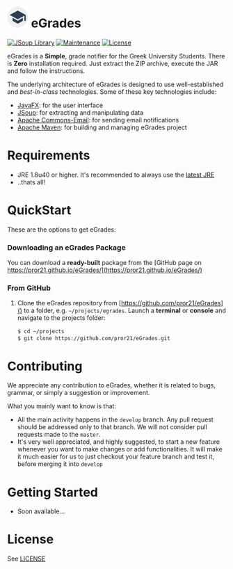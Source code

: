# ![](src/main/resources/images/icons/Icon_48x48.png) eGrades
[![JSoup Library](https://img.shields.io/badge/jsoup-v1.9.2-green.svg)](https://jsoup.org/)  [![Maintenance](https://img.shields.io/maintenance/yes/2016.svg?maxAge=2592000)]() [![License](https://img.shields.io/badge/license-GPLv3-blue.svg)]()

eGrades is a **Simple**, grade notifier for the Greek University Students.  There is **Zero** installation required.  Just extract the ZIP archive, execute the JAR and follow the instructions.

The underlying architecture of eGrades is designed to use well-established and _best-in-class_ technologies. Some of these key technologies include:

* [JavaFX](http://docs.oracle.com/javafx/2/overview/jfxpub-overview.htm): for the user interface
* [JSoup](https://jsoup.org/): for extracting and manipulating data
* [Apache Commons-Email](https://commons.apache.org/proper/commons-email/): for sending email notifications
* [Apache Maven](https://maven.apache.org/): for building and managing eGrades project

# Requirements
- JRE 1.8u40 or higher. It's recommended to always use the [latest JRE](http://www.oracle.com/technetwork/java/javase/downloads/index.html)
- ..thats all!

# QuickStart

These are the options to get eGrades:

### Downloading an eGrades Package

You can download a **ready-built** package from the [GitHub page on https://pror21.github.io/eGrades/](https://pror21.github.io/eGrades/)

### From GitHub

1. Clone the eGrades repository from [https://github.com/pror21/eGrades]() to a folder, e.g. `~/projects/egrades`. Launch a **terminal** or **console** and navigate to the projects folder:
   ```
   $ cd ~/projects
   $ git clone https://github.com/pror21/eGrades.git
   ```


# Contributing
We appreciate any contribution to eGrades, whether it is related to bugs, grammar, or simply a suggestion or improvement.

What you mainly want to know is that:

- All the main activity happens in the `develop` branch. Any pull request should be addressed only to that branch. We will not consider pull requests made to the `master`.
- It's very well appreciated, and highly suggested, to start a new feature whenever you want to make changes or add functionalities. It will make it much easier for us to just checkout your feature branch and test it, before merging it into `develop`

# Getting Started

* Soon available...

# License

See [LICENSE](LICENSE.txt)
